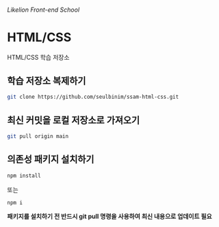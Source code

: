 ###### Likelion Front-end School

# HTML/CSS

HTML/CSS 학습 저장소

## 학습 저장소 복제하기

```sh
git clone https://github.com/seulbinim/ssam-html-css.git
```

## 최신 커밋을 로컬 저장소로 가져오기

```sh
git pull origin main
```

## 의존성 패키지 설치하기

```sh
npm install
```
또는
```sh
npm i
```
**패키지를 설치하기 전 반드시 git pull 명령을 사용하여 최신 내용으로 업데이트 필요**
